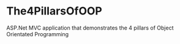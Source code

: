 # The4PillarsOfOOP
ASP.Net MVC application that demonstrates the 4 pillars of Object Orientated Programming
